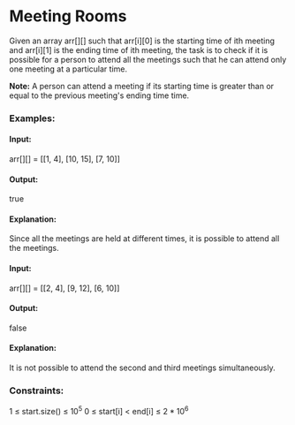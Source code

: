 # Meeting Rooms
Given an array arr[][] such that arr[i][0] is the starting time of ith meeting and arr[i][1] is the ending time of ith meeting, the task is to check if it is possible for a person to attend all the meetings such that he can attend only one meeting at a particular time.

**Note:** A person can attend a meeting if its starting time is greater than or equal to the previous meeting's ending time time.

### Examples:
#### Input:
arr[][] = [[1, 4], [10, 15], [7, 10]]
#### Output:
true
#### Explanation:
Since all the meetings are held at different times, it is possible to attend all the meetings.

#### Input:
arr[][] = [[2, 4], [9, 12], [6, 10]]
#### Output:
false
#### Explanation:
It is not possible to attend the second and third meetings simultaneously.

### Constraints:
1 ≤ start.size() ≤ $`10^5`$
0 ≤ start[i] < end[i] ≤ $`2*10^6`$

